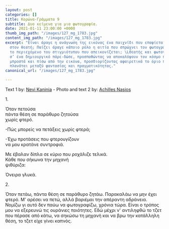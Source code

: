 ```yaml
---
layout: post
categories: []
title: Κορώνα-Γράμματα 9
subtitle: Δυο κείμενα για μια φωτογραφία.
date: 2021-01-11 23:00:00 +0000
thumb_img_path: "/images/127_mg_1783.jpg"
content_img_path: "/images/127_mg_1783.jpg"
excerpt: "Είναι άραγε η ανάγνωση της εικόνας ένα παιχνίδι που επαφίεται αποκλειστικά
  στον θεατή; Παίζει άραγε κάποιο ρόλο η αιτία που σπρώχνει τον φωτογράφο να επιλέξει
  το περιεχόμενο του στιγμιότυπου που απεικονίζεται; \LΘεατής και φωτογράφος συνευρίσκονται
  σ’ ένα δημιουργικό πάρε-δώσε, προσπαθώντας να αποκαλύψουν τον κόσμο που υπάρχει
  μπροστά και πίσω από την εικόνα, προσδιορίζοντας αφαιρετικά το όριο που μπορεί να
  πλανάται μεταξύ φαντασίας και πραγματικότητας."
canonical_url: "/images/127_mg_1783.jpg"

---
```

Text 1 by: <a href="https://www.facebook.com/nevi.kaninia" target="blank">Nevi Kaninia</a> - Photo and text 2 by: <a href="https://anikon.org/" target="blank">Achilles Nasios</a>


1\.

Όταν πετούσα  
πάντα θέση σε παράθυρο ζητούσα  
χωρίς φτερό.

\-Πώς μπορείς να πετάξεις χωρίς φτερά;

\-Έχω προτάσεις που φτερουγίζουν  
να μου κρατάνε συντροφιά.

Με έβαλαν δίπλα σε κύριο που ροχάλιζε τελικά.  
Κάθε που σήκωνα την μηχανή  
ψιθύριζα:

Όνειρα γλυκά.

2\.

Όταν πετάω, πάντα θέση σε παράθυρο ζητάω. Παρακαλάω να μην έχει φτερό. Μ' αρέσει να πετώ, αλλά βαριέμαι την απέραντη αδράνεια. Νομίζω γι αυτό δεν παύω να φωτογραφίζω, χρόνια τώρα. Είναι ο τρόπος μου να εξερευνώ τις ουράνιες ποιότητες. Εδώ μέχρι ν' αντιληφθώ το τζετ που πέρασε από κάτω, να σηκώσω τη μηχανή και να βρω την κατάλληλη θέση, το τζετ είχε γίνει καπνός.